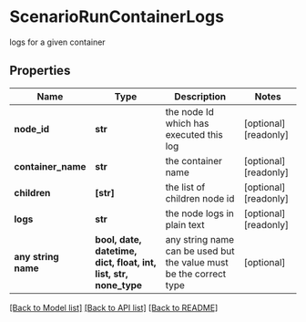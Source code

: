 # ScenarioRunContainerLogs

logs for a given container

## Properties
Name | Type | Description | Notes
------------ | ------------- | ------------- | -------------
**node_id** | **str** | the node Id which has executed this log | [optional] [readonly] 
**container_name** | **str** | the container name | [optional] [readonly] 
**children** | **[str]** | the list of children node id | [optional] [readonly] 
**logs** | **str** | the node logs in plain text | [optional] [readonly] 
**any string name** | **bool, date, datetime, dict, float, int, list, str, none_type** | any string name can be used but the value must be the correct type | [optional]

[[Back to Model list]](../README.md#documentation-for-models) [[Back to API list]](../README.md#documentation-for-api-endpoints) [[Back to README]](../README.md)


